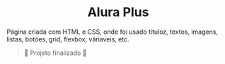<h1 align="center">Alura Plus</h1>

Página criada com HTML e CSS, onde foi usado títuloz, textos, imagens, listas, botões, grid, flexbox, váriaveis, etc.
> :construction: Projeto finalizado :construction:
